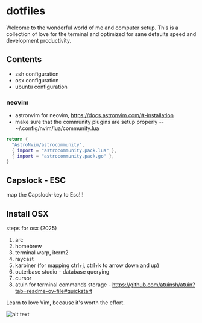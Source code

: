 # dotfiles

Welcome to the wonderful world of me and computer setup. This is a collection of love for the terminal and optimized for sane defaults speed and development productivity. 

## Contents

+ zsh configuration
+ osx configuration
+ ubuntu configuration

### neovim
+ astronvim for neovim, https://docs.astronvim.com/#-installation
+ make sure that the community plugins are setup properly
-- ~/.config/nvim/lua/community.lua

```lua
return {
  "AstroNvim/astrocommunity",
  { import = "astrocommunity.pack.lua" },
  { import = "astrocommunity.pack.go" },
}
```

## Capslock - ESC
 map the Capslock-key to Esc!!!

## Install OSX

steps for osx (2025)
 1. arc
 1. homebrew
 3. terminal warp, iterm2
 4. raycast
 5. karbiner (for mapping ctrl+j, ctrl+k to arrow down and up)
 6. outerbase studio - database querying
 7. cursor
 8. atuin for terminal commands storage - https://github.com/atuinsh/atuin?tab=readme-ov-file#quickstart
 
Learn to love Vim, because it's worth the effort.

![alt text](http://yannesposito.com/Scratch/img/blog/Learn-Vim-Progressively/uber_leet_use_vim.jpg "You are 1337!")
